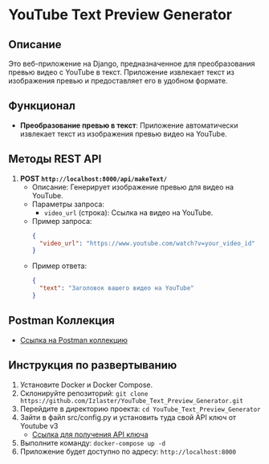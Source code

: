 # YouTube Text Preview Generator

## Описание
Это веб-приложение на Django, предназначенное для преобразования превью видео с YouTube в текст. Приложение извлекает текст из изображения превью и предоставляет его в удобном формате.

## Функционал
- **Преобразование превью в текст**: Приложение автоматически извлекает текст из изображения превью видео на YouTube.

## Методы REST API
1. **POST `http://localhost:8000/api/makeText/`**
   - Описание: Генерирует изображение превью для видео на YouTube.
   - Параметры запроса:
     - `video_url` (строка): Ссылка на видео на YouTube.
   - Пример запроса:
     ```json
     {
       "video_url": "https://www.youtube.com/watch?v=your_video_id"
     }
     ```
   - Пример ответа:
     ```json
     {
       "text": "Заголовок вашего видео на YouTube"
     }
     ```

## Postman Коллекция
- [Ссылка на Postman коллекцию](https://api.postman.com/collections/14852565-ccf6a9fa-6775-42cc-88cf-adf7678692f5?access_key=PMAT-01HGQYTWQM1NK2PDE7NTG9PEY2)

## Инструкция по развертыванию
1. Установите Docker и Docker Compose.
2. Склонируйте репозиторий: `git clone https://github.com/Izlaster/YouTube_Text_Preview_Generator.git`
3. Перейдите в директорию проекта: `cd YouTube_Text_Preview_Generator`
4. Зайти в файл src/config.py и установить туда свой API ключ от Youtube v3
   - [Ссылка для получения API ключа](https://console.cloud.google.com/apis/credentials)
6. Выполните команду: `docker-compose up -d`
7. Приложение будет доступно по адресу: `http://localhost:8000`

